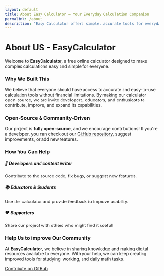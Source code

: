```yaml
---
layout: default
title: About Easy Calculator – Your Everyday Calculation Companion
permalink: /about
description: "Easy Calculator offers simple, accurate tools for everyday math, finance, and conversion needs—free, fast, and easy to use for everyone."
---
```


<div class="container">
<h1>About US - EasyCalculator</h1>
<p>Welcome to <strong>EasyCalculator</strong>, a free online calculator designed to make complex calculations easy and simple for everyone.</p>
<h3>Why We Built This</h3>
<p>We believe that everyone should have access to accurate and  easy-to-use calculation tools without financial limitations. By making our calculator open-source, we are invite developers, educators, and enthusiasts to contribute, improve, and expand its capabilities.</p>
<h3>Open-Source & Community-Driven</h3>
<p>Our project is <strong>fully open-source</strong>, and we encourage contributions! If you're a developer, you can check out our <a href="https://github.com/easycalculator-org/easycalculator" class="text-primary">GitHub repository</a>, suggest improvements, or add new features.</p>
<div class="row mt-4">
<div class="col-md-12 text-center">
                <h3>How You Can Help</h3>
            </div>
            <div class="col-md-4 text-center">
                <h5>🚀 Developers and content writer</h5>
                <p>Contribute to the source code, fix bugs, or suggest new features.</p>
            </div>
            <div class="col-md-4 text-center">
                <h5>📚 Educators & Students</h5>
                <p>Use the calculator and provide feedback to improve usability.</p>
            </div>
            <div class="col-md-4 text-center">
                <h5>❤️ Supporters</h5>
                <p>Share our project with others who might find it useful!</p>
            </div>
        </div>
<div class="row mt-5 text-center">
            <div class="col-lg-12">
                <h3>Help Us to improve Our Community</h3>
                <p>At <strong>EasyCalculator</strong>, we believe in sharing knowledge and making digital resources available to everyone. With your help, we can keep creating improved tools for studying, working, and daily math tasks.</p>
                <a href="https://github.com/easycalculator-org/easycalculator" class="btn btn-primary mt-3">Contribute on GitHub</a>
            </div>
        </div>
    </div>